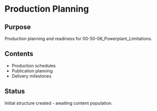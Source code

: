 # Production Planning

## Purpose
Production planning and readiness for 00-50-06_Powerplant_Limitations.

## Contents
- Production schedules
- Publication planning
- Delivery milestones

## Status
Initial structure created - awaiting content population.
